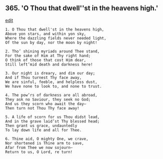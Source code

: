 
## 365.  'O Thou that dwell''st in the heavens high.'
[edit](https://docs.google.com/document/d/1wGWUIPCmLz7KIqDoqeun7FLBA_KvK1-p/edit?mode=html)



    1. O Thou that dwell'st in the heavens high, 
    Above yon stars, and within yon sky,
    Where the dazzling fields never needed light, 
    Of the sun by day, nor the moon by night!

    2. Tho’ shining myriads around Thee stand,
    For the sake of Him at Thy right hand;
    O think of those that cost Him dear,
    Still left’mid death and darkness here!

    3. Our night is dreary, and dim our day;
    And if Thou turnest Thy face away,
    We are sinful, feeble, and helpless dust,
    We have none to look to, and none to trust.

    4. The pow’rs of darkness are all abroad,
    They ask no Saviour, they seek no God; 
    And us they scorn who await the day— 
    Then turn not Thou Thy face away!

    5. A life of scorn for us Thou didst lead,
    And in the grave laid’st Thy blessed head; 
    Then grant us grace, undauntedly
    To lay down life and all for Thee.

    6. Thine aid, O mighty One, we crave,
    Nor shortened is Thine arm to save,
    Afar from Thee we now sojourn—
    Return to us, O Lord, re turn!
